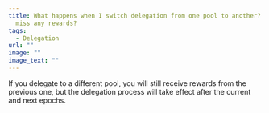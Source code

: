 ```yaml
---
title: What happens when I switch delegation from one pool to another? Will I
  miss any rewards?
tags:
  - Delegation
url: ""
image: ""
image_text: ""
---
```



If you delegate to a different pool, you will still receive rewards from the previous one, but the delegation process will take effect after the current and next epochs.
